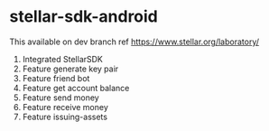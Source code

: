 # stellar-sdk-android
This available on dev branch
ref https://www.stellar.org/laboratory/

1. Integrated StellarSDK
2. Feature generate key pair
3. Feature friend bot
4. Feature get account balance
5. Feature send money
6. Feature receive money
7. Feature issuing-assets 
